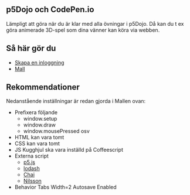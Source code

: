## p5Dojo och CodePen.io

Lämpligt att göra när du är klar med alla övningar i p5Dojo.
Då kan du t ex göra animerade 3D-spel som dina vänner kan köra via webben.

## Så här gör du

* [Skapa en inloggning](https://codepen.io)
* [Mall](https://codepen.io/ChristerNilsson/pen/wRKGEa)

## Rekommendationer

Nedanstående inställningar är redan gjorda i Mallen ovan:

* Prefixera följande
  * window.setup
  * window.draw
  * window.mousePressed osv
* HTML kan vara tomt
* CSS kan vara tomt
* JS Kugghjul ska vara inställd på Coffeescript
* Externa script 
  * [p5.js](https://cdnjs.cloudflare.com/ajax/libs/p5.js/0.7.2/p5.js)
  * [lodash](https://cdnjs.cloudflare.com/ajax/libs/lodash.js/4.17.11/lodash.min.js)
  * [Chai](https://cdnjs.cloudflare.com/ajax/libs/chai/4.2.0/chai.min.js)
  * [Nilsson](https://codepen.io/ChristerNilsson/pen/xmwObQ)
* Behavior Tabs Width=2 Autosave Enabled
